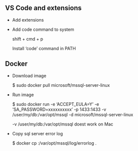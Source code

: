 ## VS Code and extensions
* Add extensions

* Add code command to system

    shift + cmd + p
    
    Install ‘code’ command in PATH



## Docker
* Download image

    $ sudo docker pull microsoft/mssql-server-linux
* Run image

    $ sudo docker run -e ‘ACCEPT_EULA=Y’ -e ’SA_PASSWORD=xxxxxxxxxx’ -p 1433:1433 -v /user/my/db:/var/opt/mssql -d microsoft/mssql-server-linux
    
    -v /user/my/db:/var/opt/mssql doest work on Mac
* Copy sql server error log

    $ docker cp <container>:/var/opt/mssql/log/errorlog . 
